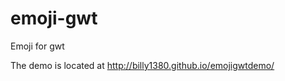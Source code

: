 emoji-gwt
=========

Emoji for gwt

The demo is located at http://billy1380.github.io/emojigwtdemo/
